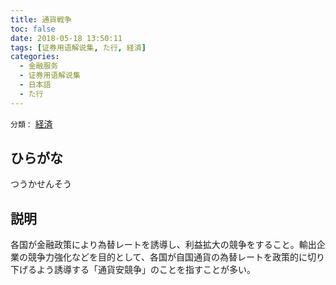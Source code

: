 ```yaml
---
title: 通貨戦争
toc: false
date: 2018-05-18 13:50:11
tags: [证券用语解说集, た行, 経済]
categories:
  - 金融服务
  - 证券用语解说集
  - 日本語
  - た行
---
```


`分類：` [経済](/tags/経済/)

## ひらがな

つうかせんそう

## 説明

各国が金融政策により為替レートを誘導し、利益拡大の競争をすること。輸出企業の競争力強化などを目的として、各国が自国通貨の為替レートを政策的に切り下げるよう誘導する「通貨安競争」のことを指すことが多い。
